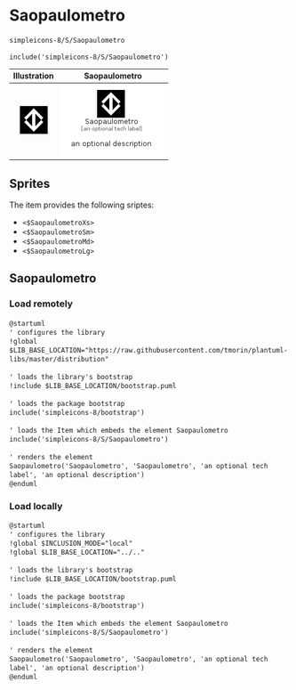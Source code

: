 # Saopaulometro


```text
simpleicons-8/S/Saopaulometro
```

```text
include('simpleicons-8/S/Saopaulometro')
```



| Illustration | Saopaulometro |
| :---: | :---: |
| ![illustration for Illustration](../../simpleicons-8/S/Saopaulometro.png) | ![illustration for Saopaulometro](../../simpleicons-8/S/Saopaulometro.Local.png) |



## Sprites
The item provides the following sriptes:

- `<$SaopaulometroXs>`
- `<$SaopaulometroSm>`
- `<$SaopaulometroMd>`
- `<$SaopaulometroLg>`





## Saopaulometro

### Load remotely
```plantuml
@startuml
' configures the library
!global $LIB_BASE_LOCATION="https://raw.githubusercontent.com/tmorin/plantuml-libs/master/distribution"

' loads the library's bootstrap
!include $LIB_BASE_LOCATION/bootstrap.puml

' loads the package bootstrap
include('simpleicons-8/bootstrap')

' loads the Item which embeds the element Saopaulometro
include('simpleicons-8/S/Saopaulometro')

' renders the element
Saopaulometro('Saopaulometro', 'Saopaulometro', 'an optional tech label', 'an optional description')
@enduml
```

### Load locally
```plantuml
@startuml
' configures the library
!global $INCLUSION_MODE="local"
!global $LIB_BASE_LOCATION="../.."

' loads the library's bootstrap
!include $LIB_BASE_LOCATION/bootstrap.puml

' loads the package bootstrap
include('simpleicons-8/bootstrap')

' loads the Item which embeds the element Saopaulometro
include('simpleicons-8/S/Saopaulometro')

' renders the element
Saopaulometro('Saopaulometro', 'Saopaulometro', 'an optional tech label', 'an optional description')
@enduml
```

